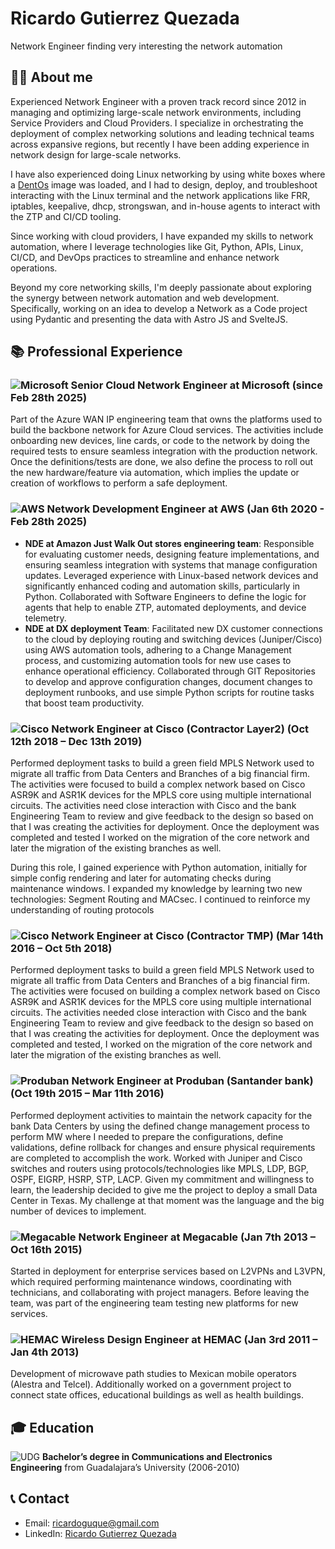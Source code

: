 # Ricardo Gutierrez Quezada

Network Engineer finding very interesting the network automation

## 👨‍💻 About me

Experienced Network Engineer with a proven track record since 2012 in managing and optimizing large-scale network environments, including Service Providers and Cloud Providers. I specialize in orchestrating the deployment of complex networking solutions and leading technical teams across expansive regions, but recently I have been adding experience in network design for large-scale networks.

I have also experienced doing Linux networking by using white boxes where a [DentOs](https://dent.dev/) image was loaded, and I had to design, deploy, and troubleshoot interacting with the Linux terminal and the network applications like FRR, iptables, keepalive, dhcp, strongswan, and in-house agents to interact with the ZTP and CI/CD tooling.

Since working with cloud providers, I have expanded my skills to network automation, where I leverage technologies like Git, Python, APIs, Linux, CI/CD, and DevOps practices to streamline and enhance network operations.

Beyond my core networking skills, I'm deeply passionate about exploring the synergy between network automation and web development. Specifically, working on an idea to develop a Network as a Code project using Pydantic and presenting the data with Astro JS and SvelteJS.

## 📚 Professional Experience

### ![Microsoft](https://avatars.githubusercontent.com/u/6154722?s=200&v=4) Senior Cloud Network Engineer at Microsoft (since Feb 28th 2025)

Part of the Azure WAN IP engineering team that owns the platforms used to build the backbone network for Azure Cloud services. The activities include onboarding new devices, line cards, or code to the network by doing the required tests to ensure seamless integration with the production network. Once the definitions/tests are done, we also define the process to roll out the new hardware/feature via automation, which implies the update or creation of workflows to perform a safe deployment.

### ![AWS](https://avatars.githubusercontent.com/u/2232217?s=200&v=4) Network Development Engineer at AWS (Jan 6th 2020 - Feb 28th 2025)

- **NDE at Amazon Just Walk Out stores engineering team**: Responsible for evaluating customer needs, designing feature implementations, and ensuring seamless integration with systems that manage configuration updates. Leveraged experience with Linux-based network devices and significantly enhanced coding and automation skills, particularly in Python. Collaborated with Software Engineers to define the logic for agents that help to enable ZTP, automated deployments, and device telemetry.
- **NDE at DX deployment Team**: Facilitated new DX customer connections to the cloud by deploying routing and switching devices (Juniper/Cisco) using AWS automation tools, adhering to a Change Management process, and customizing automation tools for new use cases to enhance operational efficiency. Collaborated through GIT Repositories to develop and approve configuration changes, document changes to deployment runbooks, and use simple Python scripts for routine tasks that boost team productivity.

### ![Cisco](https://avatars.githubusercontent.com/u/1376999?s=200&v=4) Network Engineer at Cisco (Contractor Layer2) (Oct 12th 2018 – Dec 13th 2019)

Performed deployment tasks to build a green field MPLS Network used to migrate all traffic from Data Centers and Branches of a big financial firm. The activities were focused to build a complex network based on Cisco ASR9K and ASR1K devices for the MPLS core using multiple international circuits. The activities need close interaction with Cisco and the bank Engineering Team to review and give feedback to the design so based on that I was creating the activities for deployment. Once the deployment was completed and tested I worked on the migration of the core network and later the migration of the existing branches as well.

During this role, I gained experience with Python automation, initially for simple config rendering and later for automating checks during maintenance windows. I expanded my knowledge by learning two new technologies: Segment Routing and MACsec. I continued to reinforce my understanding of routing protocols

### ![Cisco](https://avatars.githubusercontent.com/u/1376999?s=200&v=4) Network Engineer at Cisco (Contractor TMP) (Mar 14th 2016 – Oct 5th 2018)

Performed deployment tasks to build a green field MPLS Network used to migrate all traffic from Data Centers and Branches of a big financial firm. The activities were focused on building a complex network based on Cisco ASR9K and ASR1K devices for the MPLS core using multiple international circuits. The activities needed close interaction with Cisco and the bank Engineering Team to review and give feedback to the design so based on that I was creating the activities for deployment. Once the deployment was completed and tested, I worked on the migration of the core network and later the migration of the existing branches as well.

### ![Produban](https://avatars.githubusercontent.com/u/5011938?s=200&v=4) Network Engineer at Produban (Santander bank) (Oct 19th 2015 – Mar 11th 2016)

Performed deployment activities to maintain the network capacity for the bank Data Centers by using the defined change management process to perform MW where I needed to prepare the configurations, define validations, define rollback for changes and ensure physical requirements are completed to accomplish the work. Worked with Juniper and Cisco switches and routers using protocols/technologies like MPLS, LDP, BGP, OSPF, EIGRP, HSRP, STP, LACP. Given my commitment and willingness to learn, the leadership decided to give me the project to deploy a small Data Center in Texas. My challenge at that moment was the language and the big number of devices to implement.

### ![Megacable](https://media.licdn.com/dms/image/v2/C4E0BAQH5F2G5sn-xdg/company-logo_200_200/company-logo_200_200/0/1673292377562/empleosmegacableholdings_logo?e=1748476800&v=beta&t=BxGQ6u6AjbeIa27honRxq1VRoIpCSkX9ZRRDN4xneAc) Network Engineer at Megacable (Jan 7th 2013 – Oct 16th 2015)

Started in deployment for enterprise services based on L2VPNs and L3VPN, which required performing maintenance windows, coordinating with technicians, and collaborating with project managers. Before leaving the team, was part of the engineering team testing new platforms for new services.

### ![HEMAC](https://media.licdn.com/dms/image/v2/D560BAQHSjfWqC4zCmg/company-logo_200_200/B56ZV3hX4sGsAM-/0/1741466993585/grupo_hemac_logo?e=1748476800&v=beta&t=-q5rlqsiHSPoG7hoN8gVR1Rm0W0bu2Gc6f0Hnr_7gHo) Wireless Design Engineer at HEMAC (Jan 3rd 2011 – Jan 4th 2013)

Development of microwave path studies to Mexican mobile operators (Alestra and Telcel). Additionally worked on a government project to connect state offices, educational buildings as well as health buildings.

## 🎓 Education

![UDG](https://media.licdn.com/dms/image/v2/D4E0BAQGDHvOXKlL0UA/company-logo_200_200/B4EZWwZgt2H0AI-/0/1742421233366/universidad_de_guadalajara_2_logo?e=1748476800&v=beta&t=_6fz9wneNQAnw2FvdM7oCP0iuxxSxO2A3gLZK-UT8f4) **Bachelor’s degree in Communications and Electronics Engineering** from Guadalajara’s University (2006-2010)

## 📞 Contact

- Email: ricardoguque@gmail.com
- LinkedIn: [Ricardo Gutierrez Quezada](https://www.linkedin.com/in/ricardo-gutierrez-b3446475/)
